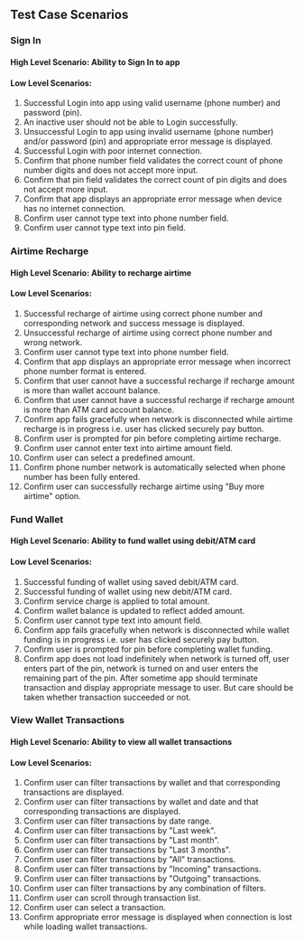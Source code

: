 ## Test Case Scenarios
### Sign In
#### High Level Scenario: Ability to Sign In to app
#### Low Level Scenarios:
   1. 	Successful Login into app using valid username (phone number) and password (pin).
   2. 	An inactive user should not be able to Login successfully.
   3.   Unsuccessful Login to app using invalid username (phone number) and/or password (pin) and appropriate error message is displayed.
   4.   Successful Login with poor internet connection.
   4. 	Confirm that phone number field validates the correct count of phone number digits and does not accept more input.
   5.   Confirm that pin field validates the correct count of pin digits and does not accept more input.
   6.   Confirm that app displays an appropriate error message when device has no internet connection.
   7.   Confirm user cannot type text into phone number field.
   8.   Confirm user cannot type text into pin field.

### Airtime Recharge
#### High Level Scenario: Ability to recharge airtime
#### Low Level Scenarios:
   1.   Successful recharge of airtime using correct phone number and corresponding network and success message is displayed.
   2.   Unsuccessful recharge of airtime using correct phone number and wrong network.
   3.   Confirm user cannot type text into phone number field.
   4.   Confirm that app displays an appropriate error message when incorrect phone number format is entered.
   5.   Confirm that user cannot have a successful recharge if recharge amount is more than wallet account balance.
   6.   Confirm that user cannot have a successful recharge if recharge amount is more than ATM card account balance.
   7.   Confirm app fails gracefully when network is disconnected while airtime recharge is in progress i.e. user has clicked securely pay button.
   8.   Confirm user is prompted for pin before completing airtime recharge.
   9.   Confirm user cannot enter text into airtime amount field.
   10.  Confirm user can select a predefined amount.
   11.  Confirm phone number network is automatically selected when phone number has been fully entered.
   12.  Confirm user can successfully recharge airtime using "Buy more airtime" option.
   
### Fund Wallet
#### High Level Scenario: Ability to fund wallet using debit/ATM card
#### Low Level Scenarios:
   1.   Successful funding of wallet using saved debit/ATM card.
   2.   Successful funding of wallet using new debit/ATM card.
   3.   Confirm service charge is applied to total amount.
   4.   Confirm wallet balance is updated to reflect added amount.
   5.   Confirm user cannot type text into amount field.
   6.   Confirm app fails gracefully when network is disconnected while wallet funding is in progress i.e. user has clicked securely pay button.
   7.   Confirm user is prompted for pin before completing wallet funding.
   8.   Confirm app does not load indefinitely when network is turned off, user enters part of the pin, network is turned on and user enters the remaining part of the pin. After sometime app should terminate transaction and display appropriate message to user. But care should be taken whether transaction succeeded or not.

   
### View Wallet Transactions
#### High Level Scenario: Ability to view all wallet transactions
#### Low Level Scenarios:
   1.   Confirm user can filter transactions by wallet and that corresponding transactions are displayed.
   2.   Confirm user can filter transactions by wallet and date and that corresponding transactions are displayed.
   3.   Confirm user can filter transactions by date range.
   4.   Confirm user can filter transactions by "Last week".
   5.   Confirm user can filter transactions by "Last month".
   6.   Confirm user can filter transactions by "Last 3 months".
   7.   Confirm user can filter transactions by "All" transactions.
   8.   Confirm user can filter transactions by "Incoming" transactions.
   9.   Confirm user can filter transactions by "Outgoing" transactions.
   10.  Confirm user can filter transactions by any combination of filters.
   11.   Confirm user can scroll through transaction list.
   12.   Confirm user can select a transaction.
   13.   Confirm appropriate error message is displayed when connection is lost while loading wallet transactions.
